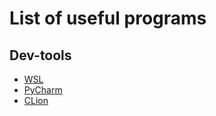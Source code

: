 # List of useful programs

## Dev-tools

- [WSL](./WSL/readme.md)
- [PyCharm](./python/PyCharm/readme.md)
- [CLion](./cpp/CLion/readme.md)
